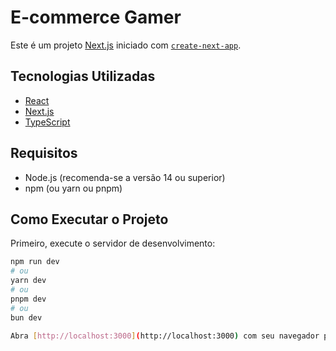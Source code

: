 # E-commerce Gamer

Este é um projeto [Next.js](https://nextjs.org) iniciado com [`create-next-app`](https://nextjs.org/docs/app/api-reference/cli/create-next-app).

## Tecnologias Utilizadas

- [React](https://reactjs.org/)
- [Next.js](https://nextjs.org)
- [TypeScript](https://www.typescriptlang.org/)

## Requisitos

- Node.js (recomenda-se a versão 14 ou superior)
- npm (ou yarn ou pnpm)

## Como Executar o Projeto

Primeiro, execute o servidor de desenvolvimento:

```bash
npm run dev
# ou
yarn dev
# ou
pnpm dev
# ou
bun dev

Abra [http://localhost:3000](http://localhost:3000) com seu navegador para ver o resultado.


